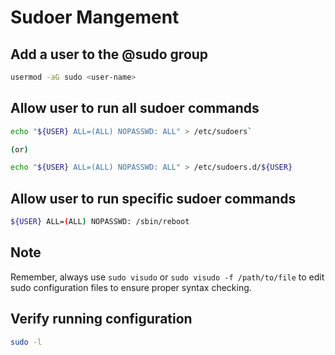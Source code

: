 # Sudoer Mangement

## Add a user to the @sudo group

```bash
usermod -aG sudo <user-name>
```

## Allow user to run all sudoer commands

```bash
echo "${USER} ALL=(ALL) NOPASSWD: ALL" > /etc/sudoers`

(or)

echo "${USER} ALL=(ALL) NOPASSWD: ALL" > /etc/sudoers.d/${USER}
```

## Allow user to run specific sudoer commands

```bash
${USER} ALL=(ALL) NOPASSWD: /sbin/reboot
```

## Note

Remember, always use `sudo visudo` or `sudo visudo -f /path/to/file` to edit
sudo configuration files to ensure proper syntax checking.

## Verify running configuration

```bash
sudo -l
```
